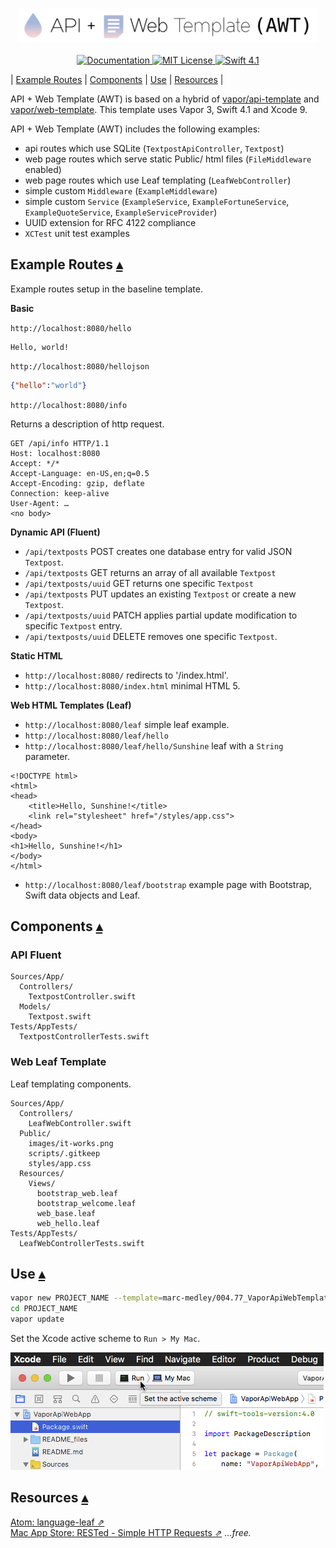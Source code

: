 <p align="center">
    <img src="README_files/AWT.png" width="480" alt="API + Web Template">
    <br>
    <br>
    <a href="http://docs.vapor.codes/3.0/">
        <img src="http://img.shields.io/badge/read_the-docs-2196f3.svg" alt="Documentation">
    </a>
    <a href="LICENSE">
        <img src="http://img.shields.io/badge/license-MIT-brightgreen.svg" alt="MIT License">
    </a>
    <a href="https://swift.org">
        <img src="http://img.shields.io/badge/swift-4.1-brightgreen.svg" alt="Swift 4.1">
    </a>
</p>

<a id=toc></a>
| [Example Routes](#ExampleRoutes) | 
[Components](#Components) | 
[Use](#Use) | 
[Resources](#Resources) |

API + Web Template (AWT) is based on a hybrid of [vapor/api-template](https://github.com/vapor/api-template) and [vapor/web-template](https://github.com/vapor/web-template).  This template uses Vapor 3, Swift 4.1 and Xcode 9.

API + Web Template (AWT) includes the following examples:

* api routes which use SQLite (`TextpostApiController`, `Textpost`)
* web page routes which serve static Public/ html files (`FileMiddleware` enabled)
* web page routes which use Leaf templating (`LeafWebController`)
* simple custom `Middleware` (`ExampleMiddleware`)
* simple custom `Service` (`ExampleService`, `ExampleFortuneService`, `ExampleQuoteService`, `ExampleServiceProvider`)
* UUID extension for RFC 4122 compliance
* `XCTest` unit test examples

## Example Routes <a id="ExampleRoutes">[▴](#toc)</a>

Example routes setup in the baseline template.

**Basic**

`http://localhost:8080/hello`

```
Hello, world!
```  

`http://localhost:8080/hellojson`  

``` JSON
{"hello":"world"}
```

`http://localhost:8080/info`  

Returns a description of http request.

``` http
GET /api/info HTTP/1.1
Host: localhost:8080
Accept: */*
Accept-Language: en-US,en;q=0.5
Accept-Encoding: gzip, deflate
Connection: keep-alive
User-Agent: …
<no body>
```

**Dynamic API (Fluent)**

* `/api/textposts` POST creates one database entry for valid JSON `Textpost`.
* `/api/textposts` GET returns an array of all available `Textpost`
* `/api/textposts/uuid` GET returns one specific `Textpost`
* `/api/textposts` PUT updates an existing `Textpost` or create a new `Textpost`. 
* `/api/textposts/uuid` PATCH applies partial update modification to specific `Textpost` entry.
* `/api/textposts/uuid` DELETE removes one specific `Textpost`.

**Static HTML**

* `http://localhost:8080/` redirects to '/index.html'.
* `http://localhost:8080/index.html` minimal HTML 5.

**Web HTML Templates (Leaf)**

* `http://localhost:8080/leaf` simple leaf example.  
* `http://localhost:8080/leaf/hello`
* `http://localhost:8080/leaf/hello/Sunshine` leaf with a `String` parameter.


``` markup
<!DOCTYPE html>
<html>
<head>
	<title>Hello, Sunshine!</title>
	<link rel="stylesheet" href="/styles/app.css">
</head>
<body>
<h1>Hello, Sunshine!</h1>
</body>
</html>
```

* `http://localhost:8080/leaf/bootstrap` example page with Bootstrap, Swift data objects and Leaf. 

## Components  <a id="Components">[▴](#toc)</a>

### API Fluent

```
Sources/App/
  Controllers/
    TextpostController.swift
  Models/
    Textpost.swift
Tests/AppTests/
  TextpostControllerTests.swift
```

### Web Leaf Template

Leaf templating components.

```
Sources/App/
  Controllers/
    LeafWebController.swift
  Public/
    images/it-works.png
    scripts/.gitkeep
    styles/app.css
  Resources/
    Views/
      bootstrap_web.leaf
      bootstrap_welcome.leaf
      web_base.leaf
      web_hello.leaf
Tests/AppTests/
  LeafWebControllerTests.swift
```

## Use <a id="Use">[▴](#toc)</a>

``` bash
vapor new PROJECT_NAME --template=marc-medley/004.77_VaporApiWebTemplate
cd PROJECT_NAME
vapor update
```

Set the Xcode active scheme to `Run > My Mac`.

![](README_files/XcodeSchemeSetting.png)

## Resources <a id="Resources">[▴](#toc)</a>

[Atom: language-leaf ⇗](https://atom.io/packages/language-leaf)  
[Mac App Store: RESTed - Simple HTTP Requests ⇗](https://itunes.apple.com/us/app/rested-simple-http-requests/id421879749) _…free._


